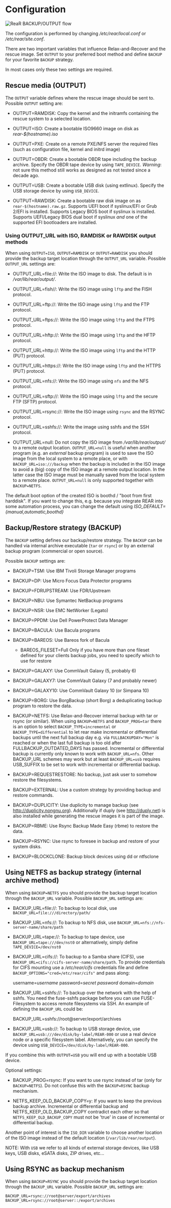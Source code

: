 
# Configuration

![ReaR BACKUP/OUTPUT flow](pictures/rear_backup_output.png)

The configuration is performed by changing _/etc/rear/local.conf_ or
_/etc/rear/site.conf_.

There are two important variables that influence Relax-and-Recover and
the rescue image. Set `OUTPUT` to your preferred boot method and define
`BACKUP` for your favorite `BACKUP` strategy.

In most cases only these two settings are required.


## Rescue media (OUTPUT)

The `OUTPUT` variable defines where the rescue image should be sent to.
Possible `OUTPUT` setting are:

* OUTPUT=RAMDISK:
Copy the kernel and the initramfs containing the rescue system to a selected
location.

* OUTPUT=ISO:
Create a bootable ISO9660 image on disk as _rear-$(hostname).iso_

* OUTPUT=PXE:
Create on a remote PXE/NFS server the required files (such as configuration
file, kernel and initrd image)

* OUTPUT=OBDR:
Create a bootable OBDR tape including the backup archive. Specify the OBDR
tape device by using `TAPE_DEVICE`. _Warning_: not sure this method still
works as designed as not tested since a decade ago.

* OUTPUT=USB:
Create a bootable USB disk (using extlinux). Specify the USB storage device by
using `USB_DEVICE`.

* OUTPUT=RAWDISK:
Create a bootable raw disk image on as `rear-$(hostname).raw.gz`. Supports UEFI
boot if syslinux/EFI or Grub 2/EFI is installed. Supports Legacy BIOS boot if
syslinux is installed. Supports UEFI/Legacy BIOS dual boot if syslinux _and_ one
of the supported EFI bootloaders are installed.

### Using OUTPUT_URL with ISO, RAMDISK or RAWDISK output methods

When using `OUTPUT=ISO`, `OUTPUT=RAMDISK` or `OUTPUT=RAWDISK` you should provide
the backup target location through the `OUTPUT_URL` variable. Possible
`OUTPUT_URL` settings are:

* OUTPUT_URL=file://:
Write the ISO image to disk. The default is in _/var/lib/rear/output/_.

* OUTPUT_URL=fish//:
Write the ISO image using `lftp` and the FISH protocol.

* OUTPUT_URL=ftp://:
Write the ISO image using `lftp` and the FTP protocol.

* OUTPUT_URL=ftps://:
Write the ISO image using `lftp` and the FTPS protocol.

* OUTPUT_URL=hftp://:
Write the ISO image using `lftp` and the HFTP protocol.

* OUTPUT_URL=http://:
Write the ISO image using `lftp` and the HTTP (PUT) protocol.

* OUTPUT_URL=https://:
Write the ISO image using `lftp` and the HTTPS (PUT) protocol.

* OUTPUT_URL=nfs://:
Write the ISO image using `nfs` and the NFS protocol.

* OUTPUT_URL=sftp://:
Write the ISO image using `lftp` and the secure FTP (SFTP) protocol.

* OUTPUT_URL=rsync://:
Write the ISO image using `rsync` and the RSYNC protocol.

* OUTPUT_URL=sshfs://:
Write the image using sshfs and the SSH protocol.

* OUTPUT_URL=null:
Do not copy the ISO image from _/var/lib/rear/output/_ to a remote output location.
`OUTPUT_URL=null` is useful when another program (e.g. an _external_ backup program)
is used to save the ISO image from the local system to a remote place,
or with `BACKUP_URL=iso:///backup` when the backup is included in the ISO image
to avoid a (big) copy of the ISO image at a remote output location.
In the latter case the ISO image must be manually saved from the local system to a remote place.
`OUTPUT_URL=null` is only supported together with `BACKUP=NETFS`.

The default boot option of the created ISO is boothd / "boot from first harddisk". If you want to change this,
e.g. because you integrate REAR into some automation process, you can change the default using
_ISO_DEFAULT={manual,automatic,boothd}_


## Backup/Restore strategy (BACKUP)

The `BACKUP` setting defines our backup/restore strategy. The `BACKUP` can be handled via internal archive executable (`tar` or `rsync`) or by an external backup program (commercial or open source).

Possible `BACKUP` settings are:

* BACKUP=TSM:
Use IBM Tivoli Storage Manager programs

* BACKUP=DP:
Use Micro Focus Data Protector programs

* BACKUP=FDRUPSTREAM:
Use FDR/Upstream

* BACKUP=NBU:
Use Symantec NetBackup programs

* BACKUP=NSR:
Use EMC NetWorker (Legato)

* BACKUP=PPDM:
Use Dell PowerProtect Data Manager

* BACKUP=BACULA:
Use Bacula programs

* BACKUP=BAREOS:
Use Bareos fork of Bacula

    * BAREOS_FILESET=Full
    Only if you have more than one fileset defined for your clients backup jobs, you need to specify which
    to use for restore

* BACKUP=GALAXY:
Use CommVault Galaxy (5, probably 6)

* BACKUP=GALAXY7:
Use CommVault Galaxy (7 and probably newer)

* BACKUP=GALAXY10:
Use CommVault Galaxy 10 (or Simpana 10)

* BACKUP=BORG:
Use BorgBackup (short Borg) a deduplicating backup program to restore the data.

* BACKUP=NETFS:
Use Relax-and-Recover internal backup with tar or rsync (or similar).
When using `BACKUP=NETFS` and `BACKUP_PROG=tar` there is an option to select
`BACKUP_TYPE=incremental` or `BACKUP_TYPE=differential` to let rear make
incremental or differential backups until the next full backup day
e.g. via `FULLBACKUPDAY="Mon"` is reached or when the last full backup
is too old after FULLBACKUP_OUTDATED_DAYS has passed.
Incremental or differential backup is currently only known to work
with `BACKUP_URL=nfs`. Other BACKUP_URL schemes may work but
at least `BACKUP_URL=usb` requires USB_SUFFIX to be set
to work with incremental or differential backup.

* BACKUP=REQUESTRESTORE:
No backup, just ask user to somehow restore the filesystems.

* BACKUP=EXTERNAL:
Use a custom strategy by providing backup and restore commands.

* BACKUP=DUPLICITY:
Use duplicity to manage backup (see http://duplicity.nongnu.org). Additionally if duply
(see http://duply.net) is also installed while generating the rescue images it is
part of the image.

* BACKUP=RBME:
Use Rsync Backup Made Easy (rbme) to restore the data.

* BACKUP=RSYNC:
Use rsync to foresee in backup and restore of your system disks.

* BACKUP=BLOCKCLONE:
Backup block devices using dd or ntfsclone

## Using NETFS as backup strategy (internal archive method)

When using `BACKUP=NETFS` you should provide the backup target location through
the `BACKUP_URL` variable. Possible `BACKUP_URL` settings are:

* BACKUP_URL=file://:
To backup to local disk, use `BACKUP_URL=file:///directory/path/`

* BACKUP_URL=nfs://:
To backup to NFS disk, use `BACKUP_URL=nfs://nfs-server-name/share/path`

* BACKUP_URL=tape://:
To backup to tape device, use `BACKUP_URL=tape:///dev/nst0` or alternatively,
simply define `TAPE_DEVICE=/dev/nst0`

* BACKUP_URL=cifs://:
To backup to a Samba share (CIFS), use
`BACKUP_URL=cifs://cifs-server-name/share/path`. To provide credentials for
CIFS mounting use a _/etc/rear/cifs_ credentials file and define
`BACKUP_OPTIONS="cred=/etc/rear/cifs"` and pass along:

    username=_username_
    password=_secret password_
    domain=_domain_

* BACKUP_URL=sshfs://:
To backup over the network with the help of sshfs. You need the fuse-sshfs package before you can use FUSE-Filesystem to access remote filesystems via SSH. An example of defining the `BACKUP_URL` could be:

    BACKUP_URL=sshfs://root@server/export/archives


* BACKUP_URL=usb://:
To backup to USB storage device, use `BACKUP_URL=usb:///dev/disk/by-label/REAR-000`
or use a real device node or a specific filesystem label. Alternatively, you
can specify the device using `USB_DEVICE=/dev/disk/by-label/REAR-000`.

If you combine this with `OUTPUT=USB` you will end up with a bootable USB device.

Optional settings:

* BACKUP_PROG=rsync:
If you want to use rsync instead of tar (only for `BACKUP=NETFS`). Do not confuse this with the `BACKUP=RSYNC` backup mechanism.

* NETFS_KEEP_OLD_BACKUP_COPY=y:
If you want to keep the previous backup archive.
Incremental or differential backup and NETFS_KEEP_OLD_BACKUP_COPY contradict each other so that
`NETFS_KEEP_OLD_BACKUP_COPY` must not be 'true' in case of incremental or differential backup.

Another point of interest is the `ISO_DIR` variable to choose another location of the ISO image instead of the default location (`/var/lib/rear/output`).

NOTE: With `USB` we refer to all kinds of external storage devices, like USB
keys, USB disks, eSATA disks, ZIP drives, etc...

## Using RSYNC as backup mechanism

When using `BACKUP=RSYNC` you should provide the backup target location through
the `BACKUP_URL` variable. Possible `BACKUP_URL` settings are:

    BACKUP_URL=rsync://root@server/export/archives
    BACKUP_URL=rsync://root@server::/export/archives
